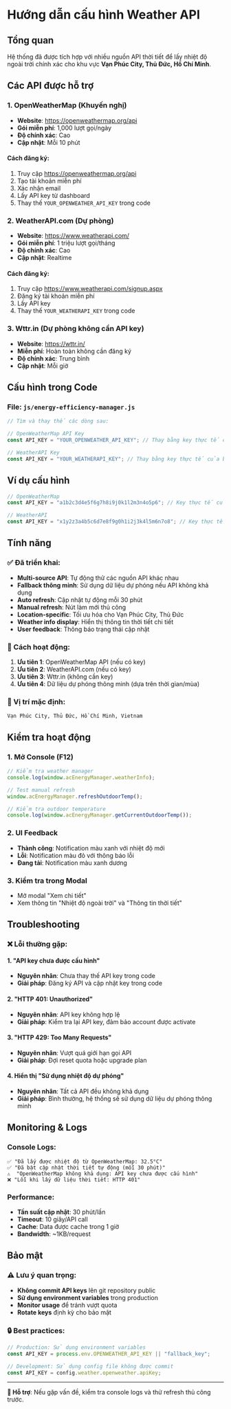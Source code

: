 # Hướng dẫn cấu hình Weather API

## Tổng quan

Hệ thống đã được tích hợp với nhiều nguồn API thời tiết để lấy nhiệt độ ngoài trời chính xác cho khu vực **Vạn Phúc City, Thủ Đức, Hồ Chí Minh**.

## Các API được hỗ trợ

### 1. OpenWeatherMap (Khuyến nghị)

- **Website**: https://openweathermap.org/api
- **Gói miễn phí**: 1,000 lượt gọi/ngày
- **Độ chính xác**: Cao
- **Cập nhật**: Mỗi 10 phút

#### Cách đăng ký:

1. Truy cập https://openweathermap.org/api
2. Tạo tài khoản miễn phí
3. Xác nhận email
4. Lấy API key từ dashboard
5. Thay thế `YOUR_OPENWEATHER_API_KEY` trong code

### 2. WeatherAPI.com (Dự phòng)

- **Website**: https://www.weatherapi.com/
- **Gói miễn phí**: 1 triệu lượt gọi/tháng
- **Độ chính xác**: Cao
- **Cập nhật**: Realtime

#### Cách đăng ký:

1. Truy cập https://www.weatherapi.com/signup.aspx
2. Đăng ký tài khoản miễn phí
3. Lấy API key
4. Thay thế `YOUR_WEATHERAPI_KEY` trong code

### 3. Wttr.in (Dự phòng không cần API key)

- **Website**: https://wttr.in/
- **Miễn phí**: Hoàn toàn không cần đăng ký
- **Độ chính xác**: Trung bình
- **Cập nhật**: Mỗi giờ

## Cấu hình trong Code

### File: `js/energy-efficiency-manager.js`

```javascript
// Tìm và thay thế các dòng sau:

// OpenWeatherMap API Key
const API_KEY = "YOUR_OPENWEATHER_API_KEY"; // Thay bằng key thực tế của bạn

// WeatherAPI Key
const API_KEY = "YOUR_WEATHERAPI_KEY"; // Thay bằng key thực tế của bạn
```

## Ví dụ cấu hình

```javascript
// OpenWeatherMap
const API_KEY = "a1b2c3d4e5f6g7h8i9j0k1l2m3n4o5p6"; // Key thực tế của bạn

// WeatherAPI
const API_KEY = "x1y2z3a4b5c6d7e8f9g0h1i2j3k4l5m6n7o8"; // Key thực tế của bạn
```

## Tính năng

### ✅ Đã triển khai:

- **Multi-source API**: Tự động thử các nguồn API khác nhau
- **Fallback thông minh**: Sử dụng dữ liệu dự phóng nếu API không khả dụng
- **Auto refresh**: Cập nhật tự động mỗi 30 phút
- **Manual refresh**: Nút làm mới thủ công
- **Location-specific**: Tối ưu hóa cho Vạn Phúc City, Thủ Đức
- **Weather info display**: Hiển thị thông tin thời tiết chi tiết
- **User feedback**: Thông báo trạng thái cập nhật

### 🔄 Cách hoạt động:

1. **Ưu tiên 1**: OpenWeatherMap API (nếu có key)
2. **Ưu tiên 2**: WeatherAPI.com (nếu có key)
3. **Ưu tiên 3**: Wttr.in (không cần key)
4. **Ưu tiên 4**: Dữ liệu dự phóng thông minh (dựa trên thời gian/mùa)

### 📍 Vị trí mặc định:

```
Vạn Phúc City, Thủ Đức, Hồ Chí Minh, Vietnam
```

## Kiểm tra hoạt động

### 1. Mở Console (F12)

```javascript
// Kiểm tra weather manager
console.log(window.acEnergyManager.weatherInfo);

// Test manual refresh
window.acEnergyManager.refreshOutdoorTemp();

// Kiểm tra outdoor temperature
console.log(window.acEnergyManager.getCurrentOutdoorTemp());
```

### 2. UI Feedback

- **Thành công**: Notification màu xanh với nhiệt độ mới
- **Lỗi**: Notification màu đỏ với thông báo lỗi
- **Đang tải**: Notification màu xanh dương

### 3. Kiểm tra trong Modal

- Mở modal "Xem chi tiết"
- Xem thông tin "Nhiệt độ ngoài trời" và "Thông tin thời tiết"

## Troubleshooting

### ❌ Lỗi thường gặp:

#### 1. "API key chưa được cấu hình"

- **Nguyên nhân**: Chưa thay thế API key trong code
- **Giải pháp**: Đăng ký API và cập nhật key trong code

#### 2. "HTTP 401: Unauthorized"

- **Nguyên nhân**: API key không hợp lệ
- **Giải pháp**: Kiểm tra lại API key, đảm bảo account được activate

#### 3. "HTTP 429: Too Many Requests"

- **Nguyên nhân**: Vượt quá giới hạn gọi API
- **Giải pháp**: Đợi reset quota hoặc upgrade plan

#### 4. Hiển thị "Sử dụng nhiệt độ dự phóng"

- **Nguyên nhân**: Tất cả API đều không khả dụng
- **Giải pháp**: Bình thường, hệ thống sẽ sử dụng dữ liệu dự phóng thông minh

## Monitoring & Logs

### Console Logs:

```
✅ "Đã lấy được nhiệt độ từ OpenWeatherMap: 32.5°C"
✅ "Đã bật cập nhật thời tiết tự động (mỗi 30 phút)"
⚠️  "OpenWeatherMap không khả dụng: API key chưa được cấu hình"
❌ "Lỗi khi lấy dữ liệu thời tiết: HTTP 401"
```

### Performance:

- **Tần suất cập nhật**: 30 phút/lần
- **Timeout**: 10 giây/API call
- **Cache**: Data được cache trong 1 giờ
- **Bandwidth**: ~1KB/request

## Bảo mật

### ⚠️ Lưu ý quan trọng:

- **Không commit API keys** lên git repository public
- **Sử dụng environment variables** trong production
- **Monitor usage** để tránh vượt quota
- **Rotate keys** định kỳ cho bảo mật

### 🔒 Best practices:

```javascript
// Production: Sử dụng environment variables
const API_KEY = process.env.OPENWEATHER_API_KEY || "fallback_key";

// Development: Sử dụng config file không được commit
const API_KEY = config.weather.openweather.apiKey;
```

---

**📧 Hỗ trợ**: Nếu gặp vấn đề, kiểm tra console logs và thử refresh thủ công trước.
